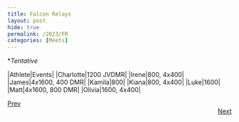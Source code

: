 ```yaml
---
title: Falcon Relays
layout: post
hide: true
permalink: /2023/FR
categories: [Meets]
---
```


**Tentative*

|Athlete|Events|
|Charlotte|1200 JVDMR|
|Irene|800, 4x400|
|James|4x1600, 400 DMR| 
|Kamila|800|
|Kiana|800, 4x400|
|Luke|1600|
|Matt|4x1600, 800 DMR|
|Olivia|1600, 4x400|

<div style="text-align: left"> <a href="{{site.baseurl}}/2023/SM">Prev</a></div> 
<div style="text-align: right"> <a href="{{site.baseurl}}/2023/MCI">Next</a></div>